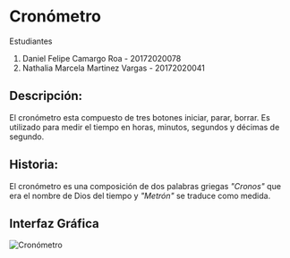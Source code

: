 # Cronómetro
Estudiantes
1. Daniel Felipe Camargo Roa - 20172020078
2. Nathalia Marcela Martinez Vargas - 20172020041

## Descripción:
El cronómetro esta compuesto de tres botones iniciar, parar, borrar. Es utilizado para medir el tiempo en horas, minutos, segundos y décimas de segundo. 

## Historia:
El cronómetro es una composición de dos palabras griegas *"Cronos"* que era el nombre de Dios del tiempo y *"Metrón"* se traduce como medida. 

## Interfaz Gráfica
![Cronómetro](https://github.com/DanielFelipeRoa/CronometroPython/blob/master/crono.png)
